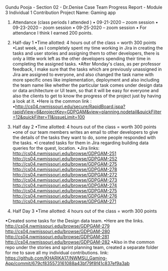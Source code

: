 Gundu Pooja - Section 02 - Dr.Denise Case
Team Progress Report - Module 3 Individual 1 Contribution
Project Name: Gaming app

1. Attendance (class periods I attended )
• 09-21-2020 – zoom session
• 09-23-2020 – zoom session
• 09-25-2020 – zoom session
• For attendance I think I earned 200 points.

2. Half-day 1
•Time allotted: 4 hours out of the class = worth 300 points
•Last week, as I completely spent my time working in Jira in creating the tasks and user stories and assigning them to other developers, there is only a little work left as the other developers spending their time in completing the assigned tasks. 
•After Monday's class, as per professor feedback, I make sure that the tasks which are previously unassigned in Jira are assigned to everyone, and also
changed the task name with more specific ones like implementation, deployment and also including the team name like whether the particular task comes under design data or data architecture or UI team, so that it will be easy for everyone and also the clients to get to know the progress of the project just by having a look at it.
•Here is the common link :
•http://cs04.nwmissouri.edu/secure/RapidBoard.jspa?rapidView=6&projectKey=GDPGAM&view=planning.nodetail&quickFilter=12&quickFilter=11&issueLimit=100

3. Half day 2
•Time allotted: 4 hours out of the class = worth 300 points
•one of our team members writes an email to other developers to give the details of the tasks they want to do, some people responded with the tasks.
•I created tasks for them in Jira regarding building data queries for the quest, location.
•Jira links:
http://cs04.nwmissouri.edu/browse/GDPGAM-251 
http://cs04.nwmissouri.edu/browse/GDPGAM-252 
http://cs04.nwmissouri.edu/browse/GDPGAM-275 
http://cs04.nwmissouri.edu/browse/GDPGAM-278 
http://cs04.nwmissouri.edu/browse/GDPGAM-272 
http://cs04.nwmissouri.edu/browse/GDPGAM-273 
http://cs04.nwmissouri.edu/browse/GDPGAM-274 
http://cs04.nwmissouri.edu/browse/GDPGAM-275 
http://cs04.nwmissouri.edu/browse/GDPGAM-276 
http://cs04.nwmissouri.edu/browse/GDPGAM-271 

4. Half Day 3
•Time allotted: 4 hours out of the class = worth 300 points

•Created some tasks for the Design data team.
•Here are the links.
http://cs04.nwmissouri.edu/browse/GDPGAM-279
http://cs04.nwmissouri.edu/browse/GDPGAM-280 
http://cs04.nwmissouri.edu/browse/GDPGAM-281
http://cs04.nwmissouri.edu/browse/GDPGAM-282 
•Also in the common repo under the stories and sprint planning team, created a separate folder for me to save all my individual contributions.
link: https://github.com/KHARIKA17/NWMSU_Gaming-App/commit/679cf835573161088a43bf79f8f41c837ef9a3ab
